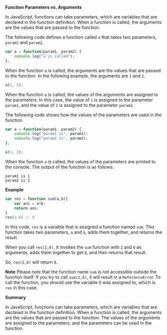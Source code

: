  **Function Parameters vs. Arguments**

In JavaScript, functions can take parameters, which are variables that are declared in the function definition. When a function is called, the arguments are the values that are passed to the function.

The following code defines a function called `a` that takes two parameters, `param1` and `param2`.

```javascript
var a = function(param1, param2) {
    console.log("a is called");
};
```

When the function `a` is called, the arguments are the values that are passed to the function. In the following example, the arguments are `1` and `2`.

```javascript
a(1, 2);
```

When the function `a` is called, the values of the arguments are assigned to the parameters. In this case, the value of `1` is assigned to the parameter `param1`, and the value of `2` is assigned to the parameter `param2`.

The following code shows how the values of the parameters are used in the function.

```javascript
var a = function(param1, param2) {
    console.log("param1 is", param1);
    console.log("param2 is", param2);
};

a(1, 2);
```

When the function `a` is called, the values of the parameters are printed to the console. The output of the function is as follows:

```
param1 is 1
param2 is 2
```
**Example**

```javascript
var res = function sum(a,b){
    var ans = a+b;
    return ans;
}
res(2,6) // 8
```
In this code, `res` is a variable that is assigned a function named `sum`. This function takes two parameters, `a` and `b`, adds them together, and returns the result.

When you call `res(2,6)`, it invokes the `sum` function with `2` and `6` as arguments, adds them together to get `8`, and then returns that result.

So, `res(2,6)` will return `8`.

**Note**
Please note that the function name `sum` is not accessible outside the function itself. If you try to call `sum(2,6)`, it will result in a `ReferenceErro`r. To call the function, you should use the variable it was assigned to, which is `res` in this case.

**Summary**

In JavaScript, functions can take parameters, which are variables that are declared in the function definition. When a function is called, the arguments are the values that are passed to the function. The values of the arguments are assigned to the parameters, and the parameters can be used in the function.